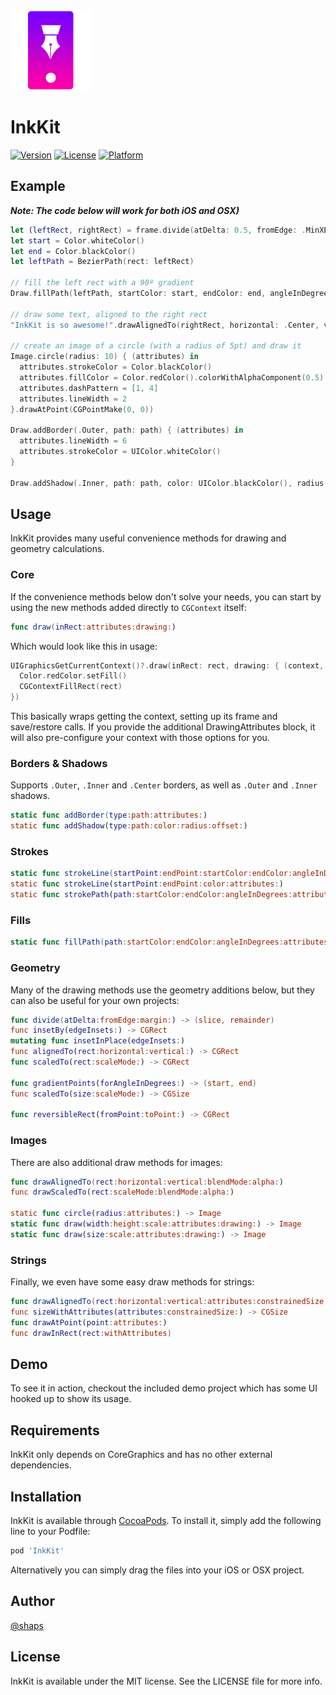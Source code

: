 <img src="Resources/icon.png" width=128 height=128 alt="InkKit Logo" />
 
# InkKit

[![Version](https://img.shields.io/cocoapods/v/InkKit.svg?style=flat)](http://cocoapods.org/pods/InkKit)
[![License](https://img.shields.io/cocoapods/l/InkKit.svg?style=flat)](http://cocoapods.org/pods/InkKit)
[![Platform](https://img.shields.io/cocoapods/p/InkKit.svg?style=flat)](http://cocoapods.org/pods/InkKit)

## Example

***Note: The code below will work for both iOS and OSX)***

```swift
let (leftRect, rightRect) = frame.divide(atDelta: 0.5, fromEdge: .MinXEdge, margin: 10)
let start = Color.whiteColor()
let end = Color.blackColor()
let leftPath = BezierPath(rect: leftRect)

// fill the left rect with a 90º gradient
Draw.fillPath(leftPath, startColor: start, endColor: end, angleInDegrees: 90)

// draw some text, aligned to the right rect
"InkKit is so awesome!".drawAlignedTo(rightRect, horizontal: .Center, vertical: .Middle)

// create an image of a circle (with a radius of 5pt) and draw it
Image.circle(radius: 10) { (attributes) in
  attributes.strokeColor = Color.blackColor()
  attributes.fillColor = Color.redColor().colorWithAlphaComponent(0.5)
  attributes.dashPattern = [1, 4]
  attributes.lineWidth = 2
}.drawAtPoint(CGPointMake(0, 0))

Draw.addBorder(.Outer, path: path) { (attributes) in
  attributes.lineWidth = 6
  attributes.strokeColor = UIColor.whiteColor()
}

Draw.addShadow(.Inner, path: path, color: UIColor.blackColor(), radius: 5, offset: CGSize(width: 0, height: 5))
```

## Usage

InkKit provides many useful convenience methods for drawing and geometry calculations.

### Core

If the convenience methods below don't solve your needs, you can start by using the new methods added directly to `CGContext` itself:

```swift
func draw(inRect:attributes:drawing:)
```

Which would look like this in usage:

```swift
UIGraphicsGetCurrentContext()?.draw(inRect: rect, drawing: { (context, rect, attributes) in
  Color.redColor.setFill()
  CGContextFillRect(rect)
})
```

This basically wraps getting the context, setting up its frame and save/restore calls. If you provide the additional DrawingAttributes block, it will also pre-configure your context with those options for you.

### Borders & Shadows

Supports `.Outer`, `.Inner` and `.Center` borders, as well as `.Outer` and `.Inner` shadows.

```swift
static func addBorder(type:path:attributes:)
static func addShadow(type:path:color:radius:offset:)
```

### Strokes

```swift
static func strokeLine(startPoint:endPoint:startColor:endColor:angleInDegrees:attributes:)
static func strokeLine(startPoint:endPoint:color:attributes:)
static func strokePath(path:startColor:endColor:angleInDegrees:attributes:)
```


### Fills

```swift
static func fillPath(path:startColor:endColor:angleInDegrees:attributes:)
```

### Geometry

Many of the drawing methods use the geometry additions below, but they can also be useful for your own projects:

```swift
func divide(atDelta:fromEdge:margin:) -> (slice, remainder)
func insetBy(edgeInsets:) -> CGRect
mutating func insetInPlace(edgeInsets:)
func alignedTo(rect:horizontal:vertical:) -> CGRect
func scaledTo(rect:scaleMode:) -> CGRect

func gradientPoints(forAngleInDegrees:) -> (start, end)
func scaledTo(size:scaleMode:) -> CGSize

func reversibleRect(fromPoint:toPoint:) -> CGRect
```

### Images

There are also additional draw methods for images:

```swift
func drawAlignedTo(rect:horizontal:vertical:blendMode:alpha:)
func drawScaledTo(rect:scaleMode:blendMode:alpha:)

static func circle(radius:attributes:) -> Image
static func draw(width:height:scale:attributes:drawing:) -> Image
static func draw(size:scale:attributes:drawing:) -> Image
```

### Strings

Finally, we even have some easy draw methods for strings:

```swift
func drawAlignedTo(rect:horizontal:vertical:attributes:constrainedSize:)
func sizeWithAttributes(attributes:constrainedSize:) -> CGSize
func drawAtPoint(point:attributes:)
func drawInRect(rect:withAttributes)
```

## Demo

To see it in action, checkout the included demo project which has some UI hooked up to show its usage.

## Requirements

InkKit only depends on CoreGraphics and has no other external dependencies.

## Installation

InkKit is available through [CocoaPods](http://cocoapods.org). To install
it, simply add the following line to your Podfile:

```ruby
pod 'InkKit'
```

Alternatively you can simply drag the files into your iOS or OSX project.


## Author

[@shaps](http://twitter.com/shaps)

## License

InkKit is available under the MIT license. See the LICENSE file for more info.
